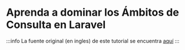 # Aprenda a dominar los Ámbitos de Consulta en Laravel

:::info
La fuente original (en ingles) de este tutorial se encuentra [aquí](https://laravel-news.com/query-scopes)
:::

